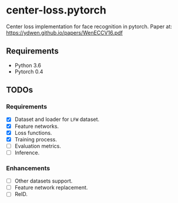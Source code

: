 # center-loss.pytorch
Center loss implementation for face recognition in pytorch. Paper at: https://ydwen.github.io/papers/WenECCV16.pdf

## Requirements

* Python 3.6
* Pytorch 0.4

## TODOs

### Requirements

- [x] Dataset and loader for `LFW` dataset.
- [x] Feature networks.
- [x] Loss functions.
- [x] Training process.
- [ ] Evaluation metrics.
- [ ] Inference.

### Enhancements

- [ ] Other datasets support.
- [ ] Feature network replacement.
- [ ] ReID.
